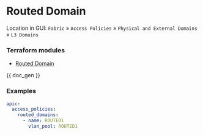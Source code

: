 # Routed Domain

Location in GUI:
`Fabric` » `Access Policies` » `Physical and External Domains` » `L3 Domains`

### Terraform modules

* [Routed Domain](https://registry.terraform.io/modules/netascode/routed-domain/aci/latest)

{{ doc_gen }}

### Examples

```yaml
apic:
  access_policies:
    routed_domains:
      - name: ROUTED1
        vlan_pool: ROUTED1
```
